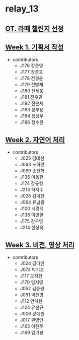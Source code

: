 # relay_13

## [OT. 라떼 챌린지 선정](md/0727_latteishorse.md)

## [Week 1. 기획서 작성](md/0731_manrian.md)
- contributors
  - J176 장준영
  - J177 장준호
  - J178 전경윤
  - J179 전병재
  - J180 전세웅
  - J181 전우민
  - J182 전은채
  - J183 정부용
  - J184 정상우
  - J186 정수원

## [Week 2. 자연어 처리](md/0809_week2.md)
- contributors
  - J025 김대선
  - J063 노하련
  - J099 송진혁
  - J136 이동현
  - J174 장규형
  - J213 하지수
  - J026 김덕현
  - J064 류남광
  - J100 시경덕
  - J138 이민환
  - J175 장우영
  - J214 한상욱

## [Week 3. 비전, 영상 처리](md/0814_week3.md)
- contributors
  - J024 김다인
  - J073 박기호
  - J117 오지현
  - J170 임지영
  - J052 김종원
  - J091 박진영
  - J112 안치현
  - J124 유선규
  - J006 강예원
  - J017 권영언
  - J165 이한주
  - J169 임기봉
